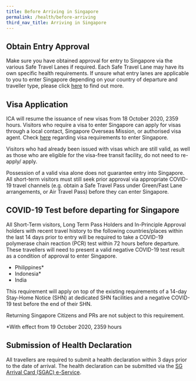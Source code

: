 ```yaml
---
title: Before Arriving in Singapore
permalink: /health/before-arriving
third_nav_title: Arriving in Singapore
---
```


## Obtain Entry Approval 

Make sure you have obtained approval for entry to Singapore via the various Safe Travel Lanes if required. Each Safe Travel Lane may have its own specific health requirements. If unsure what entry lanes are applicable to you to enter Singapore depending on your country of departure and traveller type, please click [here](/arriving/overview) to find out more.

## Visa Application 
ICA will resume the issuance of new visas from 18 October 2020, 2359 hours. Visitors who require a visa to enter Singapore can apply for visas through a local contact, Singapore Overseas Mission, or authorised visa agent. Check [here](https://www.ica.gov.sg/visitor/visitor_entryvisa) regarding visa requirements to enter Singapore.

Visitors who had already been issued with visas which are still valid, as well as those who are eligible for the visa-free transit facility, do not need to re-apply/ apply.

Possession of a valid visa alone does not guarantee entry into Singapore. All short-term visitors must still seek prior approval via appropriate COVID-19 travel channels (e.g. obtain a Safe Travel Pass under Green/Fast Lane arrangements, or Air Travel Pass) before they can enter Singapore.

## COVID-19 Test before departing for Singapore
All Short-Term visitors, Long Term Pass Holders and In-Principle Approval holders with recent travel history to the following countries/places within the last 14 days prior to entry will be required to take a COVID-19 polymerase chain reaction (PCR) test within 72 hours before departure. These travellers will need to present a valid negative COVID-19 test result as a condition of approval to enter Singapore.

- Philippines*
- Indonesia*
- India

This requirement will apply on top of the existing requirements of a 14-day Stay-Home Notice (SHN) at dedicated SHN facilities and a negative COVID-19 test before the end of their SHN.

Returning Singapore Citizens and PRs are not subject to this requirement.

*With effect from 19 October 2020, 2359 hours

## Submission of Health Declaration

All travellers are required to submit a health declaration within 3 days prior to the date of arrival. The health declaration can be submitted via the [SG Arrival Card (SGAC) e-Service](https://eservices.ica.gov.sg/sgarrivalcard/).


